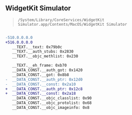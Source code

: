 ## WidgetKit Simulator

> `/System/Library/CoreServices/WidgetKit Simulator.app/Contents/MacOS/WidgetKit Simulator`

```diff

-510.0.0.0.0
+516.0.0.0.0
   __TEXT.__text: 0x79b0c
   __TEXT.__auth_stubs: 0x2830
   __TEXT.__objc_methlist: 0x230

   __TEXT.__eh_frame: 0xb70
   __DATA_CONST.__auth_got: 0x1420
   __DATA_CONST.__got: 0x8b8
-  __DATA_CONST.__auth_ptr: 0x12d0
-  __DATA_CONST.__const: 0x2a10
+  __DATA_CONST.__auth_ptr: 0x12c8
+  __DATA_CONST.__const: 0x2a18
   __DATA_CONST.__objc_classlist: 0x90
   __DATA_CONST.__objc_protolist: 0x68
   __DATA_CONST.__objc_imageinfo: 0x8

```
